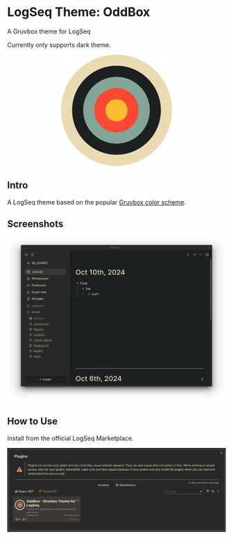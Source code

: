# LogSeq Theme: OddBox
A Gruvbox theme for LogSeq

Currently only supports dark theme.

<p align="center"><img src="icon.png" /></p>

## Intro
A LogSeq theme based on the popular [Gruvbox color scheme](https://arsmoriendy.github.io/GruvboxHSL/).

## Screenshots
![A screenshot of the app LogSeq with the theme OddBox applied](/img/screenshot_basic.png)

## How to Use
Install from the official LogSeq Marketplace.

![A screenshot of the app LogSeq showing the marketplace with the theme OddBox](/img/screenshot_marketplace.png)
